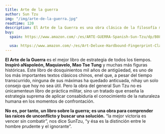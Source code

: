 ```yaml
---
title: Arte de la guerra
author: Sun Tzu
img: "/img/arte-de-la-guerra.jpg"
readtime: 120
description: El Arte de la Guerra es una obra clásica de la filosofía militar que analiza las estrategias y tácticas de guerra desde una perspectiva ética y moral. Sun Tzu, un general y estratega militar chino, ofrece consejos sobre cómo ganar y perder en la guerra, y cómo mantener la moral y la disciplina en el ejército. La obra se centra en la importancia de la planificación, la disciplina, la lealtad y la estrategia, y en cómo estos factores pueden influir en el éxito o el fracaso en la guerra.
buy:
  spain: https://www.amazon.com/-/es/ARTE-GUERRA-Spanish-Sun-Tzu/dp/B08LGSDHD9?crid=2FSHDC1149886&dib=eyJ2IjoiMSJ9.JdL-I3CGEQcDGtAWe00Nyj2gjzgjtMxAG2GXkDHr0UOUuvIQNyWrMcOuxpjr8fB0CBwcycdlwxBKfuH7ONkLQHUENEGA70f-M8wprmt_sUDZXdUyHU4va9IHYBCfog2QoQDYKJ5iHIXVzodcE356liRkZV2Uf4jk5vODTKcpcSteQnx3mO8zrgP_mSuv4-SGRTO62FpBqCWv73qi0Wad4i4srtxVI1CqW_Q7K_NZMTU.Q1YChAan4JN0cM3UWcOK4Px10dJhVurwzeclnXGt9Gs&dib_tag=se&keywords=el+arte+de+la+guerra&qid=1738467859&sprefix=arate+de+la+gu%2Caps%2C226&sr=8-1

  usa: https://www.amazon.com/-/es/Art-Deluxe-Hardbound-Fingerprint-Classics/dp/9388369696?crid=316TO6YX0YM6J&dib=eyJ2IjoiMSJ9.XvMZ5WB85b68ph-olks_j88DDuO_7Jmtt6coz42L1CcGVG-_Et_Re9G2r9HocdOrpbYGAeutLm1rucsyVzx04bVfRzIvgf9hadN04XPe-XoEsm1f_YktGs5IjgiUBen-cuGBYKwCr_2eBXV1B0kHPTfZczyU7azcVlAVq9NuXhSOn_oz-qo6mTq7P7RUBt5uw8JH1qr5EpUXqa6jZUNuBdCysP4SLbiJG9_itq4hVQc.9xXhpGlKS7xqFB2gZjEsJpmAqxyO496qoWSNUFQ0OXI&dib_tag=se&keywords=el+arte+de+la+guerra+ingles&qid=1738467910&sprefix=el+arte+de+la+guerra+i%2Caps%2C217&sr=8-1
---
```


**El Arte de la Guerra** es el mejor libro de estrategia de todos los tiempos. **Inspiró aNapoleón, Maquiavelo, Mao Tse Tung** y muchas más figuras históricas. Este libro de dosquinientos mil años de antigüedad, es uno de los más importantes textos clásicos chinos, enel que, a pesar del tiempo transcurrido, ninguna de sus máximas ha quedado anticuada, nihay un solo consejo que hoy no sea útil. Pero la obra del general Sun Tzu no es únicamenteun libro de práctica militar, sino un tratado que enseña la estrategia suprema de aplicar consabiduría el conocimiento de la naturaleza humana en los momentos de confrontación.

**No es, por tanto, un libro sobre la guerra; es una obra para comprender las raíces de unconflicto y buscar una solución.** “la mejor victoria es vencer sin combatir”, nos dice SunTzu, “y ésa es la distinción entre le hombre prudente y el ignorante”.
